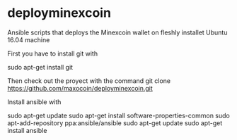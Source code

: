 # deployminexcoin
Ansible scripts that deploys the Minexcoin wallet on fleshly installet Ubuntu 16.04 machine

First you have to install git with

sudo apt-get install git


Then check out the proyect with the command
git clone https://github.com/maxocoin/deployminexcoin.git


Install ansible with

 sudo apt-get update
 sudo apt-get install software-properties-common
 sudo apt-add-repository ppa:ansible/ansible
 sudo apt-get update
 sudo apt-get install ansible
